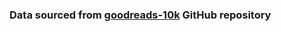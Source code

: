 ### Data sourced from [goodreads-10k](https://github.com/zygmuntz/goodbooks-10k/tree/master) GitHub repository